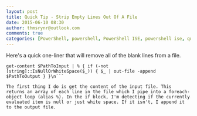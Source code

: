 ```yaml
---
layout: post
title: Quick Tip - Strip Empty Lines Out Of A File
date: 2015-06-10 08:30
author: thmsrynr@outlook.com
comments: true
categories: [PowerShell, powershell, PowerShell ISE, powershell ise, quick tip, string manipulation]
---
```

Here's a quick one-liner that will remove all of the blank lines from a file.

```
get-content $PathToInput | % { if (-not [string]::IsNullOrWhiteSpace($_)) { $_ | out-file -append $PathToOutput } }\n```

The first thing I do is get the content of the input file. This returns an array of each line in the file which I pipe into a foreach-object loop (alias %). In the if block, I'm detecting if the currently evaluated item is null or just white space. If it isn't, I append it to the output file.
